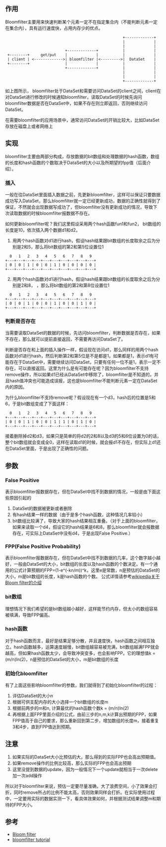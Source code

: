 ## 作用

Bloomfilter主要用来快速判断某个元素一定不在指定集合内（不能判断元素一定在集合内），具有运行速度快，占用内存少的优点。

```
                                                     +-------------+
                                                     |             |
                                                     |             |
                           +-------------+           |             |
 +--------+     get/put    |             |           |             |
 | client | <------------->| bloomfilter |<--------->|  DataSet    |
 +--------+                |             |           |             |
                           +-------------+           |             |
                                                     |             |
                                                     |             |
                                                     +-------------+
```

如上图所示， bloomfilter处于DataSet和需要访问DataSet的client之间，client在对DataSet进行修改的时候通知bloomfilter，读取DataSet的时候先询问bloomfilter数据是否在DataSet中，如果不存在则立即返回，否则继续访问DataSet。

在需要bloomfilter的应用场景中，通常访问DataSet的开销比较大，比如DataSet存放在磁盘上或者网络上

## 实现

bloomfilter主要由两部分构成，存放数据的bit数组和处理数据的hash函数，数组的长度和hash函数的个数取决于DataSet的大小以及所期望的fpp值（后面介绍）。

### 插入

一般在往DataSet里面插入数据之前，先更新bloomfilter，这样可以保证只要数据成功写入DataSet，那么bloomfilter就一定已经更新成功，数据的正确性就得到了保证，不然就会出现数据写成功了，但bloomfilter没有更新成功的情况，导致下次读取数据的时候bloomfilter报数据不存在。

如何更新bloomfilter呢？我们这里假设采用两个hash函数fun1和fun2， bit数组的长度是10，依次插入两个数据d1和d2。

1. 用两个hash函数对d1进行hash，假设hash结果跟bit数组的长度取余之后为分别是2和5，那么将bit数组的第2和第5位设置位1
```
  0   1   2   3   4   5   6   7   8   9
+---+---+---+---+---+---+---+---+---+---+
| 0 | 0 | 1 | 0 | 0 | 1 | 0 | 0 | 0 | 0 |
+---+---+---+---+---+---+---+---+---+---+
```

2. 用两个hash函数对d1进行hash，假设hash结果跟bit数组的长度取余之后为分别是2和8， ，那么将bit数组的第2和第8位设置位1
```
  0   1   2   3   4   5   6   7   8   9
+---+---+---+---+---+---+---+---+---+---+
| 0 | 0 | 1 | 0 | 0 | 1 | 0 | 0 | 1 | 0 |
+---+---+---+---+---+---+---+---+---+---+
```

### 判断是否存在

当需要读取DataSet的数据的时候，先访问bloomfilter，判断数据是否存在，如果不存在，那么就可以提前直接返回，不需要再访问DataSet了。

判断是否存在和上面的插入操作一样，假设现在访问d1，那么同样的用两个hash函数对d1进行hash，然后判断第2和第5位是不是都是1，如果都是1，表示d1有可能存在于DataSet中，需要继续访问DataSet，只要有任何一位不是1，表示一定不存在，可以直接返回。这里为什么是有可能存在呢？因为bloomfilter不支持remove操作，所以如果d1已经从DataSet中移除了，bloomfilter是不知道的，并且hash值冲突也可能造成误报，这也是bloomfilter不能判断元素一定在DataSet内的原因。

为什么bloomfilter不支持remove呢？假设现在有一个d3，hash后的位置是5和6，于是bit数组变成了下面这样：
```
  0   1   2   3   4   5   6   7   8   9
+---+---+---+---+---+---+---+---+---+---+
| 0 | 0 | 1 | 0 | 0 | 1 | 1 | 0 | 1 | 0 |
+---+---+---+---+---+---+---+---+---+---+
```

接着删除掉d2和d3，如果只是简单的将d2的2和8以及d3的5和6位设置为0的话，整个bit数组就会变成全0，这样在读取d1的时候，就会报d1不存在，但实际上d1还在DataSet里面，于是出现了正确性的问题。

## 参数

### False Positive

表示bloomfilter报数据存在，但在DataSet中找不到数据的情况，一般是由下面这些原因引起的

1. DataSet的数据被更新或者删除
2. 有hash结果一样的数据（由于是多个hash函数，这种情况几率较小）
3. bit数组比较满了，导致大家的hash结果相互重叠。（对于上面的bloomfilter，如果来读取一个d4，假设它的hash结果是6和8，那么bloomfilter就会报数据存在，可实际上DataSet中没有d4，于是出现False Positive.）

### FPP(False Positive Probability)

表示bloomfilter报数据存在，但在DataSet中找不到数据的几率，这个数字越小越好，一般由DataSet的大小，bit数组的长度以及hash函数的个数决定。有一个通用的公式计算预期的FPP=(1-e^(-kn/m))^k，这里e是常数，n是预估的DataSet的大小，m是bit数组的长度，k是hash函数的个数。
公式详情请参考[wikipedia关于Bloom filter的介绍](https://en.wikipedia.org/wiki/Bloom_filter)

### bit数组

理想情况下我们希望的是bit数组越小越好，这样能节约内存，但太小的数组容易被填满，导致FPP偏高。

### hash函数

对于hash函数而言，最好是结果足够分散，并且速度快，hash函数之间相互独立。hash函数越多，运算速度越慢，bit数组越容易被充满，bit数组越满FPP就会越高，但如果hash函数太少，会导致冲突变多，也会影响FPP。它的理想值k = (m/n)ln(2)，n是预估的DataSet的大小，m是bit数组的长度

### 初始化bloomfilter

有了上面这些影响bloomfilter的参数，我们就得到了初始化bloomfilter的过程：

1. 评估DataSet的大小n
2. 根据可供支配内存的大小选择一个bit数组的长度m
3. 根据前两步的m和n, 计算最优的hash函数个数k = (m/n)ln(2)
4. 再根据上面FPP里面介绍的公式，由前三步的n,m,k计算出预期的FPP，如果FPP值高于自己的要求，那么重新回到第二步，增加数组的长度m，接着重复3和4步，直到FPP值达到预期。

## 注意

1. 如果实际的DataSet大小比预估的大，那么得到的实际FPP也会高出预期值。
2. 如果remove操作的比例比较高，那么实际的FPP也会高出预期
3. 这里没提到数据的update，因为一般情况下一个update就相当于一次delete加一次add操作

所以对于bloomfilter来说，预估一定要尽量准确，大了浪费空间，小了效果会打折，同时remove所占的比例不能太高，否则效果同样会打折。在实际使用过程中，一定要用实际的数据实测一下，看具体效果如何，并根据测试结果调整m和期待的FPP大小。

## 参考

* [Bloom filter](https://en.wikipedia.org/wiki/Bloom_filter)
* [bloomfilter tutorial](http://llimllib.github.io/bloomfilter-tutorial/)
